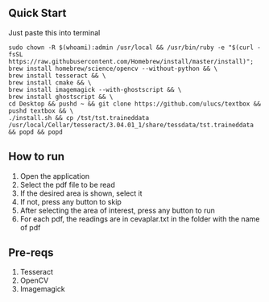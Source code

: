 ## Quick Start

Just paste this into terminal

	sudo chown -R $(whoami):admin /usr/local && /usr/bin/ruby -e "$(curl -fsSL https://raw.githubusercontent.com/Homebrew/install/master/install)";
	brew install homebrew/science/opencv --without-python && \
	brew install tesseract && \
	brew install cmake && \
	brew install imagemagick --with-ghostscript && \
	brew install ghostscript && \
	cd Desktop && pushd ~ && git clone https://github.com/ulucs/textbox && pushd textbox && \
	./install.sh && cp /tst/tst.traineddata /usr/local/Cellar/tesseract/3.04.01_1/share/tessdata/tst.traineddata && popd && popd

## How to run

1. Open the application
2. Select the pdf file to be read
3. If the desired area is shown, select it
4. If not, press any button to skip
5. After selecting the area of interest, press any button to run
6. For each pdf, the readings are in cevaplar.txt in the folder with the name of pdf

## Pre-reqs

1. Tesseract
2. OpenCV
3. Imagemagick